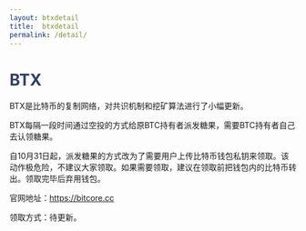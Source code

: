 ```yaml
---
layout: btxdetail
title:  btxdetail
permalink: /detail/
---
```

<h1 style="color: #2F416A">BTX</h1>
<p class="summarytxt">BTX是比特币的复制网络，对共识机制和挖矿算法进行了小幅更新。
</p>
<p>BTX每隔一段时间通过空投的方式给原BTC持有者派发糖果，需要BTC持有者自己去认领糖果。
</p>
<p>自10月31日起，派发糖果的方式改为了需要用户上传比特币钱包私钥来领取。该动作极危险，不建议大家领取。如果需要领取，建议在领取前把钱包内的比特币转出。领取完毕后弃用钱包。
</p>
<p>官网地址：<a href="https://bitcore.cc/">https://bitcore.cc</a></p>
<p>领取方式：待更新。
</p>
